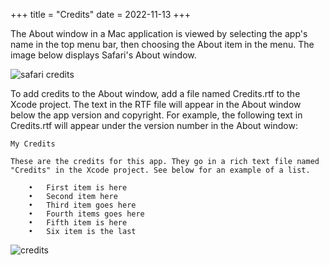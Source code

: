 +++
title = "Credits"
date = 2022-11-13
+++

The About window in a Mac application is viewed by selecting the app's name in the top menu bar, then choosing the About item in the menu. The image below displays Safari's About window.

<p><img src="/img/credits1.png" style="max-width:600px;" alt="safari credits"></p>

To add credits to the About window, add a file named Credits.rtf to the Xcode project. The text in the RTF file will appear in the About window below the app version and copyright. For example, the following text in Credits.rtf will appear under the version number in the About window:

```
My Credits

These are the credits for this app. They go in a rich text file named
"Credits" in the Xcode project. See below for an example of a list.

    •   First item is here
    •   Second item here
    •   Third item goes here
    •   Fourth items goes here
    •   Fifth item is here
    •   Six item is the last
```

<p><img src="/img/credits2.png" style="max-width:300px;" alt="credits"></p>
